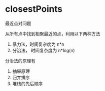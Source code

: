 # closestPoints
最近点对问题

从所有点中找到相聚最近的点，利用以下两种方法
1. 暴力法，时间复杂度为  n*n
2. 分治法， 时间复杂度为 n*log(n)

分治法的原理有
1. 抽屉原理
2. 归并排序
3. 堆栈的先后顺序
  
